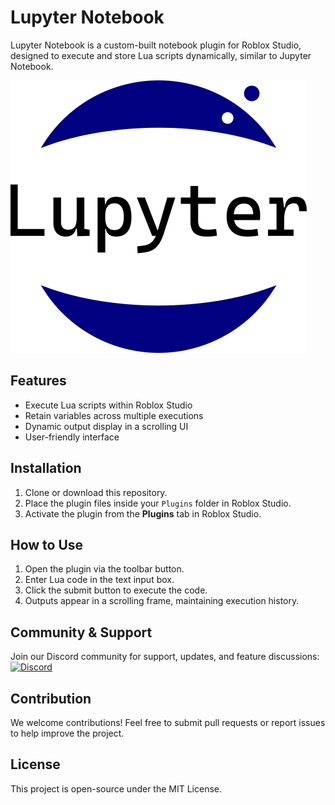 # Lupyter Notebook

Lupyter Notebook is a custom-built notebook plugin for Roblox Studio, designed to execute and store Lua scripts dynamically, similar to Jupyter Notebook.

![Lupyter Notebook Logo](Logo-white-background.png)

## Features
- Execute Lua scripts within Roblox Studio
- Retain variables across multiple executions
- Dynamic output display in a scrolling UI
- User-friendly interface

## Installation
1. Clone or download this repository.
2. Place the plugin files inside your `Plugins` folder in Roblox Studio.
3. Activate the plugin from the **Plugins** tab in Roblox Studio.

## How to Use
1. Open the plugin via the toolbar button.
2. Enter Lua code in the text input box.
3. Click the submit button to execute the code.
4. Outputs appear in a scrolling frame, maintaining execution history.

## Community & Support
Join our Discord community for support, updates, and feature discussions:
[![Discord](https://img.shields.io/discord/FeXzssHXVW?label=Discord&logo=discord&color=5865F2)](https://discord.gg/FeXzssHXVW)

## Contribution
We welcome contributions! Feel free to submit pull requests or report issues to help improve the project.

## License
This project is open-source under the MIT License.

